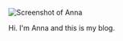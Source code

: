 ![Screenshot of Anna](https://cdn.jsdelivr.net/gh/pococms/poco@main/.poco/demo/anna-256x256.jpg)

Hi. I'm Anna and this is my blog.

